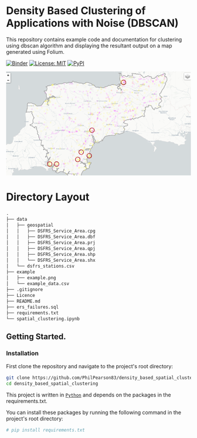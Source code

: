# Density Based Clustering of Applications with Noise (DBSCAN)

This repository contains example code and documentation for clustering using dbscan algorithm and displaying the resultant output on a map generated using Folium.

[![Binder](https://mybinder.org/badge_logo.svg)](https://mybinder.org/v2/gh/PhilPearson83/density_based_spatial_clustering/HEAD?filepath=spatial_clustering.ipynb)
<a href="https://github.com/PhilPearson83/density_based_spatial_clustering/blob/master/LICENSE"><img alt="License: MIT" src="https://img.shields.io/github/license/PhilPearson83/density_based_spatial_clustering"></a>
<a href="https://github.com/PhilPearson83/density_based_spatial_clustering"><img alt="PyPI" src="https://img.shields.io/badge/python-3.7+-blue.svg"></a>

![us](./example/example.png)

# Directory Layout

```
.
├── data
│   ├── geospatial
│   │   ├── DSFRS_Service_Area.cpg
│   │   ├── DSFRS_Service_Area.dbf
│   │   ├── DSFRS_Service_Area.prj
│   │   ├── DSFRS_Service_Area.qpj
│   │   ├── DSFRS_Service_Area.shp
│   │   └── DSFRS_Service_Area.shx
│   └── dsfrs_stations.csv
├── example
│   ├── example.png
│   └── example_data.csv
├── .gitignore
├── Licence
├── README.md
├── ers_failures.sql
├── requirements.txt
└── spatial_clustering.ipynb
```
## Getting Started.

### Installation
First clone the repository and navigate to the project's root directory:
```bash
git clone https://github.com/PhilPearson83/density_based_spatial_clustering.git
cd density_based_spatial_clustering
```

This project is written in [`Python`](https://www.python.org/) and depends on the packages in the requirements.txt.

You can install these packages by running the following command in the project's root directory:

```bash
# pip install requirements.txt 
```
